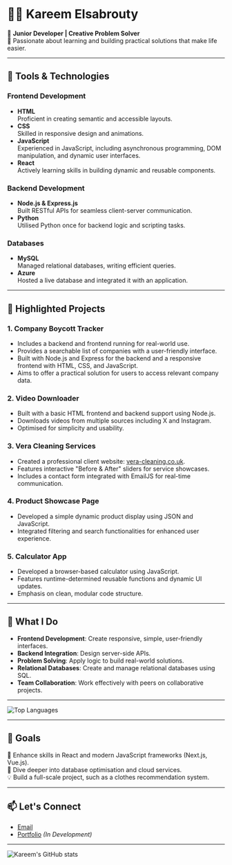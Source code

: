 
# 👨‍💻 Kareem Elsabrouty

🔧 **Junior Developer | Creative Problem Solver**  
🌱 Passionate about learning and building practical solutions that make life easier.

---

## 🧰 **Tools & Technologies**
### **Frontend Development**
- **HTML**  
  Proficient in creating semantic and accessible layouts.
- **CSS**  
  Skilled in responsive design and animations.
- **JavaScript**  
  Experienced in JavaScript, including asynchronous programming, DOM manipulation, and dynamic user interfaces.
- **React**  
  Actively learning skills in building dynamic and reusable components.

### **Backend Development**
- **Node.js & Express.js**  
  Built RESTful APIs for seamless client-server communication.
- **Python**  
  Utilised Python once for backend logic and scripting tasks.

### **Databases**
- **MySQL**  
  Managed relational databases, writing efficient queries.
- **Azure**  
  Hosted a live database and integrated it with an application.

---

## 📁 **Highlighted Projects**
### **1. Company Boycott Tracker**
- Includes a backend and frontend running for real-world use.
- Provides a searchable list of companies with a user-friendly interface.
- Built with Node.js and Express for the backend and a responsive frontend with HTML, CSS, and JavaScript.
- Aims to offer a practical solution for users to access relevant company data.

### **2. Video Downloader**
- Built with a basic HTML frontend and backend support using Node.js.
- Downloads videos from multiple sources including X and Instagram.
- Optimised for simplicity and usability.

### **3. Vera Cleaning Services**
- Created a professional client website: [vera-cleaning.co.uk](https://vera-cleaning.co.uk/).
- Features interactive "Before & After" sliders for service showcases.
- Includes a contact form integrated with EmailJS for real-time communication.

### **4. Product Showcase Page**
- Developed a simple dynamic product display using JSON and JavaScript.
- Integrated filtering and search functionalities for enhanced user experience.

### **5. Calculator App**
- Developed a browser-based calculator using JavaScript.
- Features runtime-determined reusable functions and dynamic UI updates.
- Emphasis on clean, modular code structure.

---

## 🚀 **What I Do**
- **Frontend Development**: Create responsive, simple, user-friendly interfaces.
- **Backend Integration**: Design server-side APIs.
- **Problem Solving**: Apply logic to build real-world solutions.
- **Relational Databases**: Create and manage relational databases using SQL.
- **Team Collaboration**: Work effectively with peers on collaborative projects.

---

![Top Languages](https://github-readme-stats.vercel.app/api/top-langs/?username=KareemSab278&layout=compact&theme=radical)

---

## 🌟 Goals
🎯 Enhance skills in React and modern JavaScript frameworks (Next.js, Vue.js).  
📖 Dive deeper into database optimisation and cloud services.  
💡 Build a full-scale project, such as a clothes recommendation system.

---

## 📫 Let's Connect
- [Email](mailto:kareemsab278@gmail.com)  
- [Portfolio](#) _(In Development)_

---

![Kareem's GitHub stats](https://github-readme-stats.vercel.app/api?username=KareemSab278&show_icons=true&theme=radical)  
